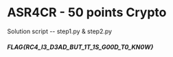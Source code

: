 # ASR4CR - 50 points Crypto

Solution script -- step1.py & step2.py



##### FLAG{RC4_I3_D3AD_BUT_1T_1S_G00D_T0_KN0W}
